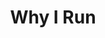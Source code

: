 ---
layout: default
title: Why I Run
link: http://www.bostonglobe.com/2014/04/04/whyirun/wSIhCrN7mDrBA3I4MobCiO/story.html
largeImage: https://cloud.githubusercontent.com/assets/370976/2646845/cda85772-bf43-11e3-9f54-bbe6ef33ddeb.png
smallImage: https://cloud.githubusercontent.com/assets/370976/2646855/ddb01dc6-bf43-11e3-9b19-06dddeac6d0c.png
github: https://github.com/BostonGlobe/04-01-2014_whyIRun
---